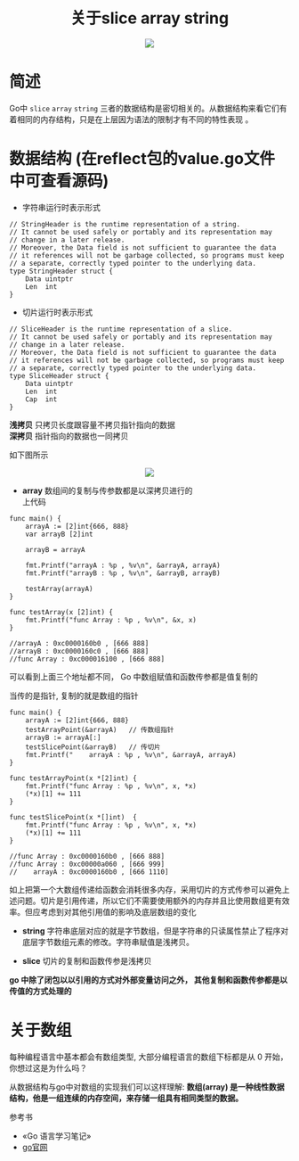 # <center>关于slice array string</center>

<p align='center'>
<img src='https://github.com/w1991668899/blog/blob/master/src/image/go/slice_array.jpeg'>
</p>

# 简述
Go中 `slice` `array` `string` 三者的数据结构是密切相关的。从数据结构来看它们有着相同的内存结构，只是在上层因为语法的限制才有不同的特性表现
。

# 数据结构 (在reflect包的value.go文件中可查看源码)

- 字符串运行时表示形式
```
// StringHeader is the runtime representation of a string.
// It cannot be used safely or portably and its representation may
// change in a later release.
// Moreover, the Data field is not sufficient to guarantee the data
// it references will not be garbage collected, so programs must keep
// a separate, correctly typed pointer to the underlying data.
type StringHeader struct {
	Data uintptr
	Len  int
}
```

- 切片运行时表示形式
```$xslt
// SliceHeader is the runtime representation of a slice.
// It cannot be used safely or portably and its representation may
// change in a later release.
// Moreover, the Data field is not sufficient to guarantee the data
// it references will not be garbage collected, so programs must keep
// a separate, correctly typed pointer to the underlying data.
type SliceHeader struct {
	Data uintptr
	Len  int
	Cap  int
}
```

**浅拷贝** 只拷贝长度跟容量不拷贝指针指向的数据<br>
**深拷贝** 指针指向的数据也一同拷贝

如下图所示

<p align='center'>
<img src='https://github.com/w1991668899/blog/blob/master/src/image/go/%E6%B7%B1%E6%8B%B7%E8%B4%9D%E4%B8%8E%E6%B5%85%E6%8B%B7%E8%B4%9D.png'>
</p>



- **array** 数组间的复制与传参数都是以深拷贝进行的<br>
上代码
```
func main() {
	arrayA := [2]int{666, 888}
	var arrayB [2]int

	arrayB = arrayA

	fmt.Printf("arrayA : %p , %v\n", &arrayA, arrayA)
	fmt.Printf("arrayB : %p , %v\n", &arrayB, arrayB)

	testArray(arrayA)
}

func testArray(x [2]int) {
	fmt.Printf("func Array : %p , %v\n", &x, x)
}

//arrayA : 0xc0000160b0 , [666 888]
//arrayB : 0xc0000160c0 , [666 888]
//func Array : 0xc000016100 , [666 888]    

```

可以看到上面三个地址都不同， Go 中数组赋值和函数传参都是值复制的

当传的是指针, 复制的就是数组的指针
```
func main() {
	arrayA := [2]int{666, 888}
	testArrayPoint(&arrayA)   // 传数组指针
	arrayB := arrayA[:]
	testSlicePoint(&arrayB)   // 传切片
	fmt.Printf("    arrayA : %p , %v\n", &arrayA, arrayA)
}

func testArrayPoint(x *[2]int) {
	fmt.Printf("func Array : %p , %v\n", x, *x)
	(*x)[1] += 111
}

func testSlicePoint(x *[]int)  {
	fmt.Printf("func Array : %p , %v\n", x, *x)
	(*x)[1] += 111
}

//func Array : 0xc0000160b0 , [666 888]
//func Array : 0xc00000a060 , [666 999]
//    arrayA : 0xc0000160b0 , [666 1110]

```

如上把第一个大数组传递给函数会消耗很多内存，采用切片的方式传参可以避免上述问题。切片是引用传递，所以它们不需要使用额外的内存并且比使用数组更有效率。但应考虑到对其他引用值的影响及底层数组的变化

- **string** 字符串底层对应的就是字节数组，但是字符串的只读属性禁止了程序对底层字节数组元素的修改。字符串赋值是浅拷贝。

- **slice** 切片的复制和函数传参是浅拷贝

**go 中除了闭包以以引用的方式对外部变量访问之外， 其他复制和函数传参都是以传值的方式处理的**



# 关于数组
每种编程语言中基本都会有数组类型, 大部分编程语言的数组下标都是从 0 开始，你想过这是为什么吗？

从数据结构与go中对数组的实现我们可以这样理解: **数组(array) 是一种线性数据结构，他是一组连续的内存空间，来存储一组具有相同类型的数据。**












参考书
- &laquo;Go 语言学习笔记&raquo;
- [go官网](https://golang.org/)